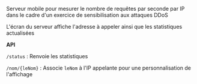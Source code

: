 Serveur mobile pour mesurer le nombre de requêtes par seconde par IP dans le cadre d'un exercice de sensibilisation aux attaques DDoS

L'écran du serveur affiche l'adresse à appeler ainsi que les statistiques actualisées

**API**

`/status` : Renvoie les statistiques

`/nom/{leNom}` : Associe `leNom` à l'IP appelante pour une personnalisation de l'affichage
